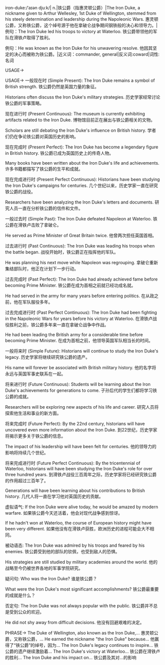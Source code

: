 iron-duke:/ˈaɪən djuːk/| n.|铁公爵（指惠灵顿公爵）|The Iron Duke, a nickname given to Arthur Wellesley, 1st Duke of Wellington, stemmed from his steely determination and leadership during the Napoleonic Wars.  惠灵顿公爵，又称铁公爵，这个绰号源于他在拿破仑战争期间钢铁般的决心和领导力。|例句：The Iron Duke led his troops to victory at Waterloo. 铁公爵带领他的军队在滑铁卢取得了胜利。

例句：He was known as the Iron Duke for his unwavering resolve. 他因其坚定的决心而被称为铁公爵。|近义词：commander, general|反义词:coward|词性:名词


USAGE->

USAGE->
一般现在时 (Simple Present):
The Iron Duke remains a symbol of British strength. 铁公爵仍然是英国力量的象征。

Historians often discuss the Iron Duke's military strategies. 历史学家经常讨论铁公爵的军事策略。

现在进行时 (Present Continuous):
The museum is currently exhibiting artifacts related to the Iron Duke.  博物馆目前正在展出与铁公爵相关的文物。

Scholars are still debating the Iron Duke's influence on British history. 学者们仍在争论铁公爵对英国历史的影响。

现在完成时 (Present Perfect):
The Iron Duke has become a legendary figure in British history. 铁公爵已成为英国历史上的传奇人物。

Many books have been written about the Iron Duke's life and achievements. 许多书籍都描写了铁公爵的生平和成就。


现在完成进行时 (Present Perfect Continuous):
Historians have been studying the Iron Duke's campaigns for centuries.  几个世纪以来，历史学家一直在研究铁公爵的战役。

Researchers have been analyzing the Iron Duke's letters and documents. 研究人员一直在分析铁公爵的信件和文件。


一般过去时 (Simple Past):
The Iron Duke defeated Napoleon at Waterloo. 铁公爵在滑铁卢击败了拿破仑。

He served as Prime Minister of Great Britain twice. 他曾两次担任英国首相。


过去进行时 (Past Continuous):
The Iron Duke was leading his troops when the battle began.  战役开始时，铁公爵正在指挥他的军队。

He was planning his next move while Napoleon was regrouping. 拿破仑重新集结部队时，他正在计划下一步行动。


过去完成时 (Past Perfect):
The Iron Duke had already achieved fame before becoming Prime Minister.  铁公爵在成为首相之前就已经功成名就。

He had served in the army for many years before entering politics.  在从政之前，他在军队服役多年。


过去完成进行时 (Past Perfect Continuous):
The Iron Duke had been fighting in the Napoleonic Wars for years before his victory at Waterloo. 在滑铁卢战役胜利之前，铁公爵多年来一直在拿破仑战争中作战。

He had been leading the British army for a considerable time before becoming Prime Minister. 在成为首相之前，他领导英国军队相当长的时间。


一般将来时 (Simple Future):
Historians will continue to study the Iron Duke's legacy. 历史学家将继续研究铁公爵的遗产。

His name will forever be associated with British military history. 他的名字将永远与英国军事史联系在一起。



将来进行时 (Future Continuous):
Students will be learning about the Iron Duke's achievements for generations to come.  子孙后代的学生们都将学习铁公爵的成就。

Researchers will be exploring new aspects of his life and career.  研究人员将探索他生活和事业的新方面。



将来完成时 (Future Perfect):
By the 22nd century, historians will have uncovered even more information about the Iron Duke. 到22世纪，历史学家将揭示更多关于铁公爵的信息。

The impact of his leadership will have been felt for centuries.  他的领导力的影响将持续几个世纪。


将来完成进行时 (Future Perfect Continuous):
By the tricentennial of Waterloo, historians will have been studying the Iron Duke's role for over three hundred years. 到滑铁卢战役三百周年之际，历史学家将已经研究铁公爵的作用超过三百年了。

Generations will have been learning about his contributions to British history.  几代人将一直在学习他对英国历史的贡献。

虚拟语气:
If the Iron Duke were alive today, he would be amazed by modern warfare. 如果铁公爵今天还活着，他会对现代战争感到惊讶。

If he hadn't won at Waterloo, the course of European history might have been very different. 如果他没有在滑铁卢获胜，欧洲历史的进程可能会大不相同。


被动语态:
The Iron Duke was admired by his troops and feared by his enemies.  铁公爵受到他的部队的钦佩，也受到敌人的恐惧。

His strategies are still studied by military academies around the world. 他的战略至今仍被世界各地的军事学院研究。


疑问句:
Who was the Iron Duke? 谁是铁公爵？

What were the Iron Duke's most significant accomplishments? 铁公爵最重要的成就是什么？


否定句:
The Iron Duke was not always popular with the public. 铁公爵并不总是受到公众的欢迎。

He did not shy away from difficult decisions. 他没有回避艰难的决定。

PHRASE->
The Duke of Wellington, also known as the Iron Duke,... 惠灵顿公爵，又称铁公爵，...
He earned the nickname "the Iron Duke" because... 他赢得了“铁公爵”的绰号，因为...
The Iron Duke's legacy continues to inspire... 铁公爵的遗产继续激励着...
The Iron Duke's victory at Waterloo... 铁公爵在滑铁卢的胜利...
The Iron Duke and his impact on... 铁公爵及其对...的影响
